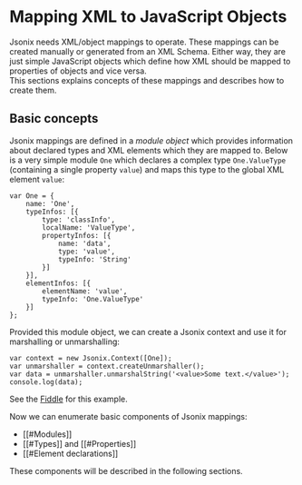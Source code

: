 # Mapping XML to JavaScript Objects

Jsonix needs XML/object mappings to operate. These mappings can be created manually or generated from an XML Schema. Either way, they are just simple JavaScript objects which define how XML should be mapped to properties of objects and vice versa.  
 This sections explains concepts of these mappings and describes how to create them.

## Basic concepts

Jsonix mappings are defined in a *module object* which provides information about declared types and XML elements which they are mapped to. Below is a very simple module `One` which declares a complex type `One.ValueType` (containing a single property `value`) and maps this type to the global XML element `value`:

```
var One = {
    name: 'One',
    typeInfos: [{
        type: 'classInfo',
        localName: 'ValueType',
        propertyInfos: [{
            name: 'data',
            type: 'value',
            typeInfo: 'String'
        }]
    }],
    elementInfos: [{
        elementName: 'value',
        typeInfo: 'One.ValueType'
    }]
};
```

Provided this module object, we can create a Jsonix context and use it for marshalling or unmarshalling:

```
var context = new Jsonix.Context([One]);
var unmarshaller = context.createUnmarshaller();
var data = unmarshaller.unmarshalString('<value>Some text.</value>');
console.log(data);
```

See the [Fiddle](http://jsfiddle.net/lexi/9yG7b/) for this example.

Now we can enumerate basic components of Jsonix mappings:

* [[#Modules]]
* [[#Types]] and [[#Properties]]
* [[#Element declarations]]

These components will be described in the following sections.



